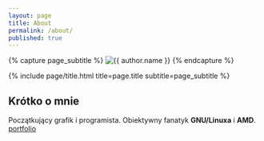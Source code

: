 ```yaml
---
layout: page
title: About
permalink: /about/
published: true
---
```


<div class="page" markdown="1">

{% capture page_subtitle %}
<img
    class="me"
    alt="{{ author.name }}"
    src="{{ site.author.photo | relative_url }}"
    srcset="{{ site.author.photo2x | relative_url }} 2x"
/>
{% endcapture %}

{% include page/title.html title=page.title subtitle=page_subtitle %}

## Krótko o mnie

Początkujący grafik i programista. Obiektywny fanatyk **GNU/Linuxa** i **AMD**.
[portfolio](https://synnek1337.github.io)

</div>
